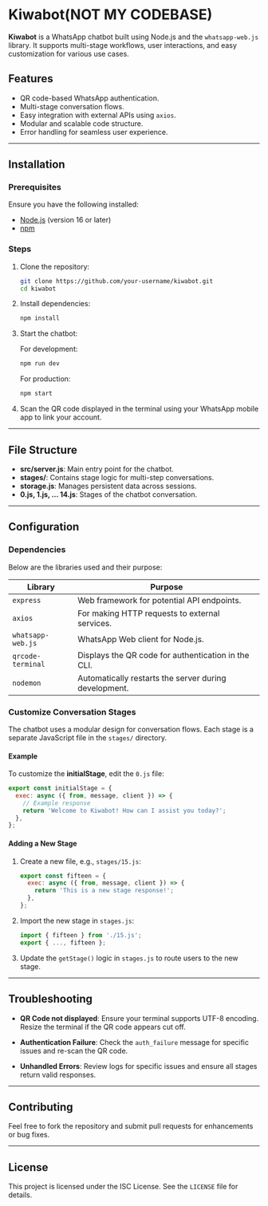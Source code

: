 
# Kiwabot(NOT MY CODEBASE)

**Kiwabot** is a WhatsApp chatbot built using Node.js and the `whatsapp-web.js` library. It supports multi-stage workflows, user interactions, and easy customization for various use cases.

## Features

- QR code-based WhatsApp authentication.
- Multi-stage conversation flows.
- Easy integration with external APIs using `axios`.
- Modular and scalable code structure.
- Error handling for seamless user experience.

---

## Installation

### Prerequisites

Ensure you have the following installed:

- [Node.js](https://nodejs.org/) (version 16 or later)
- [npm](https://www.npmjs.com/)

### Steps

1. Clone the repository:

   ```bash
   git clone https://github.com/your-username/kiwabot.git
   cd kiwabot
   ```

2. Install dependencies:

   ```bash
   npm install
   ```

3. Start the chatbot:

   For development:

   ```bash
   npm run dev
   ```

   For production:

   ```bash
   npm start
   ```

4. Scan the QR code displayed in the terminal using your WhatsApp mobile app to link your account.

---

## File Structure

- **src/server.js**: Main entry point for the chatbot.
- **stages/**: Contains stage logic for multi-step conversations.
- **storage.js**: Manages persistent data across sessions.
- **0.js, 1.js, ... 14.js**: Stages of the chatbot conversation.

---

## Configuration

### Dependencies

Below are the libraries used and their purpose:

| Library               | Purpose                                             |
|-----------------------|-----------------------------------------------------|
| `express`             | Web framework for potential API endpoints.          |
| `axios`               | For making HTTP requests to external services.      |
| `whatsapp-web.js`     | WhatsApp Web client for Node.js.                    |
| `qrcode-terminal`     | Displays the QR code for authentication in the CLI. |
| `nodemon`             | Automatically restarts the server during development.|

### Customize Conversation Stages

The chatbot uses a modular design for conversation flows. Each stage is a separate JavaScript file in the `stages/` directory.

#### Example

To customize the **initialStage**, edit the `0.js` file:

```javascript
export const initialStage = {
  exec: async ({ from, message, client }) => {
    // Example response
    return 'Welcome to Kiwabot! How can I assist you today?';
  },
};
```

#### Adding a New Stage

1. Create a new file, e.g., `stages/15.js`:

   ```javascript
   export const fifteen = {
     exec: async ({ from, message, client }) => {
       return 'This is a new stage response!';
     },
   };
   ```

2. Import the new stage in `stages.js`:

   ```javascript
   import { fifteen } from './15.js';
   export { ..., fifteen };
   ```

3. Update the `getStage()` logic in `stages.js` to route users to the new stage.

---

## Troubleshooting

- **QR Code not displayed**:
  Ensure your terminal supports UTF-8 encoding. Resize the terminal if the QR code appears cut off.
  
- **Authentication Failure**:
  Check the `auth_failure` message for specific issues and re-scan the QR code.

- **Unhandled Errors**:
  Review logs for specific issues and ensure all stages return valid responses.

---

## Contributing

Feel free to fork the repository and submit pull requests for enhancements or bug fixes.

---

## License

This project is licensed under the ISC License. See the `LICENSE` file for details.
